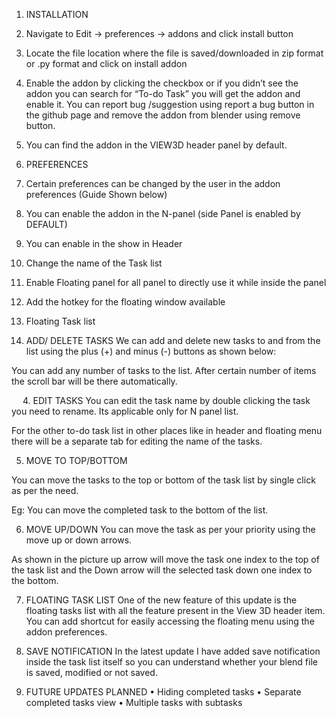 1. INSTALLATION
1. Navigate to Edit -> preferences -> addons and click install button
 
2. Locate the file location where the file is saved/downloaded in zip format or .py format and click on install addon

3. Enable the addon by clicking the checkbox or if you didn’t see the addon you can search for “To-do Task” you will get the addon and enable it.
You can report bug /suggestion using report a bug button in the github page and remove the addon from blender using remove button.

4. You can find the addon in the VIEW3D header panel by default.
 
2. PREFERENCES
1. Certain preferences can be changed by the user in the addon preferences (Guide Shown below)

2. You can enable the addon in the N-panel (side Panel is enabled by DEFAULT)

3. You can enable in the show in Header 

4. Change the name of the Task list

5. Enable Floating panel for all panel to directly use it while inside the panel

6. Add the hotkey for the floating window available
 

7. Floating Task list
 


3. ADD/ DELETE TASKS
We can add and delete new tasks to and from the list using the     plus (+) and minus (-) buttons as shown below:
 
You can add any number of tasks to the list. After certain number of items the scroll bar will be there automatically.

 
4. EDIT TASKS
You can edit the task name by double clicking the task you need to rename. Its applicable only for N panel list.

For the other to-do task list in other places like in header and floating menu there will be a separate tab for editing the name of the tasks.

5. MOVE TO TOP/BOTTOM

You can move the tasks to the top or bottom of the task list by single click as per the need.
 
Eg: You can move the completed task to the bottom of the list.

6. MOVE UP/DOWN
You can move the task as per your priority using the move up or down arrows.
 
As shown in the picture up arrow will move the task one index to the top of the task list and the Down arrow will the selected task down one index to the bottom.
 

7. FLOATING TASK LIST
One of the new feature of this update is the floating tasks list with all the feature present in the View 3D header item. You can add shortcut for easily accessing the floating menu using the addon preferences.

8. SAVE NOTIFICATION
In the latest update I have added save notification inside the task list itself so you can understand whether your blend file is saved, modified or not saved.  

9. FUTURE UPDATES PLANNED
•	Hiding completed tasks
•	Separate completed tasks view
•	Multiple tasks with subtasks


